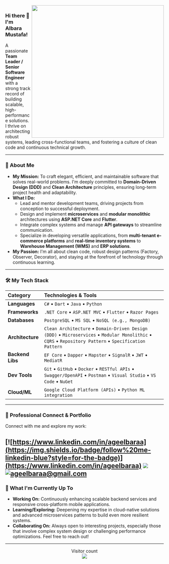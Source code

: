 <img align="right" src="https://github-readme-stats.vercel.app/api?username=ageelbaraa&show_icons=true&theme=synthwave&hide_title=false&hide_border=false&count_private=true&include_all_commits=true" width="420"/>

### Hi there 👋 I'm Albara Mustafa!

A passionate **Team Leader / Senior Software Engineer** with a strong track record of building scalable, high-performance solutions. I thrive on architecting robust systems, leading cross-functional teams, and fostering a culture of clean code and continuous technical growth.

---

### 🚀 About Me

* **My Mission:** To craft elegant, efficient, and maintainable software that solves real-world problems. I'm deeply committed to **Domain-Driven Design (DDD)** and **Clean Architecture** principles, ensuring long-term project health and adaptability.
* **What I Do:**
    * Lead and mentor development teams, driving projects from conception to successful deployment.
    * Design and implement **microservices** and **modular monolithic** architectures using **ASP.NET Core** and **Flutter**.
    * Integrate complex systems and manage **API gateways** to streamline communication.
    * Specialize in developing versatile applications, from **multi-tenant e-commerce platforms** and **real-time inventory systems** to **Warehouse Management (WMS)** and **ERP solutions**.
* **My Passion:** I'm all about clean code, robust design patterns (Factory, Observer, Decorator), and staying at the forefront of technology through continuous learning.

---

### 🛠️ My Tech Stack

| Category         | Technologies & Tools                                                                        |
| :--------------- | :------------------------------------------------------------------------------------------ |
| **Languages** | `C#` • `Dart` • `Java` • `Python`                                                           |
| **Frameworks** | `.NET Core` • `ASP.NET MVC` • `Flutter` • `Razor Pages`                                     |
| **Databases** | `PostgreSQL` • `MS SQL` • `NoSQL (e.g., MongoDB)`                                           |
| **Architecture** | `Clean Architecture` • `Domain-Driven Design (DDD)` • `Microservices` • `Modular Monolithic` • `CQRS` • `Repository Pattern` • `Specification Pattern` |
| **Backend Libs** | `EF Core` • `Dapper` • `Mapster` • `SignalR` • `JWT` • `MediatR`                            |
| **Dev Tools** | `Git` • `GitHub` • `Docker` • `RESTful APIs` • `Swagger/OpenAPI` • `Postman` • `Visual Studio` • `VS Code` • `NuGet` |
| **Cloud/ML** | `Google Cloud Platform (APIs)` • `Python ML integration`                                    |

---

### 💼 Professional Connect & Portfolio

Connect with me and explore my work:

[![https://www.linkedin.com/in/ageelbaraa](https://img.shields.io/badge/follow%20me-linkedin-blue?style=for-the-badge)](https://www.linkedin.com/in/ageelbaraa)
[![](https://img.shields.io/badge/See-MyWork-blue?style=for-the-badge)](https://github.com/ageelbaraa)
[![ageelbaraa@gmail.com](https://img.shields.io/static/v1?label=email&message=me&color=red&logo=gmail&style=for-the-badge&logoColor=white)](mailto:ageelbaraa@gmail.com)
---

### 🌱 What I'm Currently Up To

* **Working On:** Continuously enhancing scalable backend services and responsive cross-platform mobile applications.
* **Learning/Exploring:** Deepening my expertise in cloud-native solutions and advanced microservices patterns to build even more resilient systems.
* **Collaborating On:** Always open to interesting projects, especially those that involve complex system design or challenging performance optimizations. Feel free to reach out!

---

<p align="center"> 
  Visitor count<br>
  <img src="https://profile-counter.glitch.me/ageelbaraa/count.svg" />
</p>
